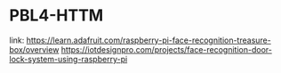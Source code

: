 # PBL4-HTTM
link: https://learn.adafruit.com/raspberry-pi-face-recognition-treasure-box/overview
https://iotdesignpro.com/projects/face-recognition-door-lock-system-using-raspberry-pi
